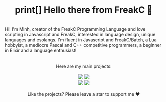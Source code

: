 <div align="center">
  <h1>print[] Hello there from FreakC 👋</h1>
</div>
<br/>
<div>
  Hi! I'm Minh, creator of the FreakC Programming Language and love scripting in Javascript and FreakC, interested in language design, unique languages and esolangs. I'm fluent in Javascript and FreakC/Batch, a Lua hobbyist, a mediocre Pascal and C++ competitive programmers, a beginner in Elixir and a language enthusiast!
  <br/>
</div>
<div align="center">
  <br/>
  <br/>
  Here are my main projects:
  <br/>
  <br/>
  <a href="https://github.com/FreakC-Foundation/FreakC"><img src="https://github-readme-stats.vercel.app/api/pin/?username=FreakC-Foundation&repo=freakc"/></a>
  <a href="https://github.com/cassidylang/cassidy"><img src="https://github-readme-stats.vercel.app/api/pin/?username=cassidylang&repo=cassidy"/></a>
  <br/>
  <a href="https://github.com/nguyenphuminh/rottenjs"><img src="https://github-readme-stats.vercel.app/api/pin/?username=nguyenphuminh&repo=rottenjs"/></a>
  <a href="https://github.com/nguyenphuminh/HelloWorld"><img src="https://github-readme-stats.vercel.app/api/pin/?username=nguyenphuminh&repo=HelloWorld"/></a>
  <br/>
  <br/>
  Like the projects? Please leave a star to support me ❤️
</div>
